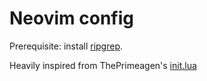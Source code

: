 # Neovim config

Prerequisite: install [ripgrep](https://github.com/BurntSushi/ripgrep).

Heavily inspired from ThePrimeagen's [init.lua](https://github.com/ThePrimeagen/init.lua)
